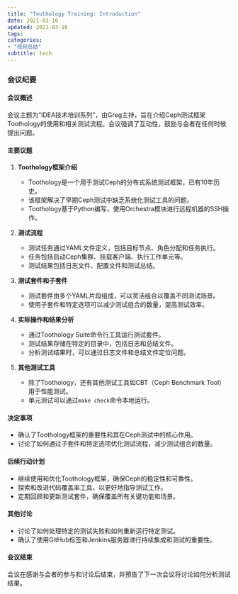 ```yaml
---
title: "Teuthology Training: Introduction"
date: 2021-03-16
updated: 2021-03-16
tags:
categories:
- "视频总结"
subtitle: tech
---
```



### 会议纪要

#### 会议概述
会议主题为“IDEA技术培训系列”，由Greg主持，旨在介绍Ceph测试框架Toothology的使用和相关测试流程。会议强调了互动性，鼓励与会者在任何时候提出问题。

#### 主要议题
1. **Toothology框架介绍**
   - Toothology是一个用于测试Ceph的分布式系统测试框架，已有10年历史。
   - 该框架解决了早期Ceph测试中缺乏系统化测试工具的问题。
   - Toothology基于Python编写，使用Orchestra模块进行远程机器的SSH操作。

2. **测试流程**
   - 测试任务通过YAML文件定义，包括目标节点、角色分配和任务执行。
   - 任务包括启动Ceph集群、挂载客户端、执行工作单元等。
   - 测试结果包括日志文件、配置文件和测试总结。

3. **测试套件和子套件**
   - 测试套件由多个YAML片段组成，可以灵活组合以覆盖不同测试场景。
   - 使用子套件和特定选项可以减少测试组合的数量，提高测试效率。

4. **实际操作和结果分析**
   - 通过Toothology Suite命令行工具运行测试套件。
   - 测试结果存储在特定的目录中，包括日志和总结文件。
   - 分析测试结果时，可以通过日志文件和总结文件定位问题。

5. **其他测试工具**
   - 除了Toothology，还有其他测试工具如CBT（Ceph Benchmark Tool）用于性能测试。
   - 单元测试可以通过`make check`命令本地运行。

#### 决定事项
- 确认了Toothology框架的重要性和其在Ceph测试中的核心作用。
- 讨论了如何通过子套件和特定选项优化测试流程，减少测试组合的数量。

#### 后续行动计划
- 继续使用和优化Toothology框架，确保Ceph的稳定性和可靠性。
- 探索和改进代码覆盖率工具，以更好地指导测试工作。
- 定期回顾和更新测试套件，确保覆盖所有关键功能和场景。

#### 其他讨论
- 讨论了如何处理特定的测试失败和如何重新运行特定测试。
- 确认了使用GitHub标签和Jenkins服务器进行持续集成和测试的重要性。

#### 会议结束
会议在感谢与会者的参与和讨论后结束，并预告了下一次会议将讨论如何分析测试结果。